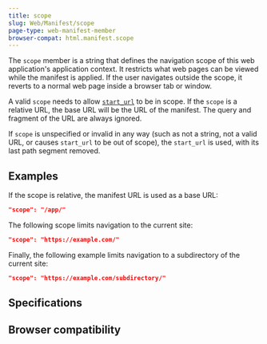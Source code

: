 ```yaml
---
title: scope
slug: Web/Manifest/scope
page-type: web-manifest-member
browser-compat: html.manifest.scope
---
```




The `scope` member is a string that defines the navigation scope of this web application's application context. It restricts what web pages can be viewed while the manifest is applied. If the user navigates outside the scope, it reverts to a normal web page inside a browser tab or window.

A valid `scope` needs to allow [`start_url`](/Web/Manifest/start_url) to be in scope. If the `scope` is a relative URL, the base URL will be the URL of the manifest. The query and fragment of the URL are always ignored.

If `scope` is unspecified or invalid in any way (such as not a string, not a valid URL, or causes `start_url` to be out of scope), the `start_url` is used, with its last path segment removed.

## Examples

If the scope is relative, the manifest URL is used as a base URL:

```json
"scope": "/app/"
```

The following scope limits navigation to the current site:

```json
"scope": "https://example.com/"
```

Finally, the following example limits navigation to a subdirectory of the current site:

```json
"scope": "https://example.com/subdirectory/"
```

## Specifications



## Browser compatibility


